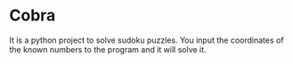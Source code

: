 # Cobra
It is a python project to solve sudoku puzzles. You input the coordinates of the known numbers to the program and it will solve it.

